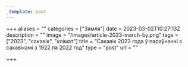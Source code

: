 ```yaml
---
_template: post
---
```


+++
aliases = ""
categories = ["Зямля"]
date = 2023-03-02T10:27:13Z
description = ""
image = "/images/article-2023-march-by.png"
tags = ["2023", "сакавік", "клiмат"]
title = "Сакавік 2023 года ў параўнанні з сакавікамі з 1922 па 2022 год"
type = "post"
url = ""

+++
